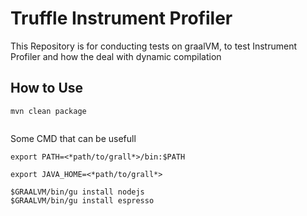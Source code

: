 #  Truffle Instrument Profiler


This Repository is for conducting tests on graalVM,  to test Instrument Profiler and how the deal with dynamic compilation

## How to Use

```
mvn clean package


```

Some CMD that can be usefull

```
export PATH=<*path/to/grall*>/bin:$PATH

export JAVA_HOME=<*path/to/grall*>

$GRAALVM/bin/gu install nodejs
$GRAALVM/bin/gu install espresso

```
